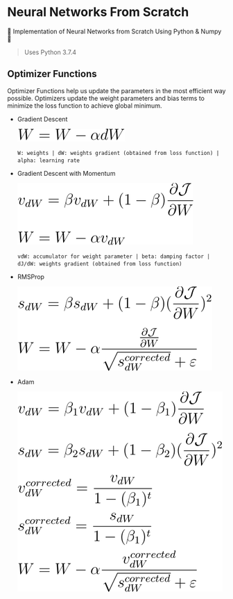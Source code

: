 # Neural Networks From Scratch

🌟 Implementation of Neural Networks from Scratch Using Python &amp; Numpy 🌟

> Uses Python 3.7.4

## Optimizer Functions

Optimizer Functions help us update the parameters in the most efficient way possible. Optimizers update the weight parameters and bias terms to minimize the loss function to achieve global minimum.

- Gradient Descent

  <img src="images/gd.svg">

  `W: weights | dW: weights gradient (obtained from loss function) | alpha: learning rate`

- Gradient Descent with Momentum

  <img src="images/momentum.svg">
  
  `vdW: accumulator for weight parameter | beta: damping factor | dJ/dW: weights gradient (obtained from loss function)`

- RMSProp

  <img src="images/rms_prop.svg" />

- Adam

  <img src="images/adam.svg" />
